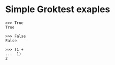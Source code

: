 # Simple Groktest exaples

    >>> True
    True

    >>> False
    False

    >>> (1 +
    ...  1)
    2
    